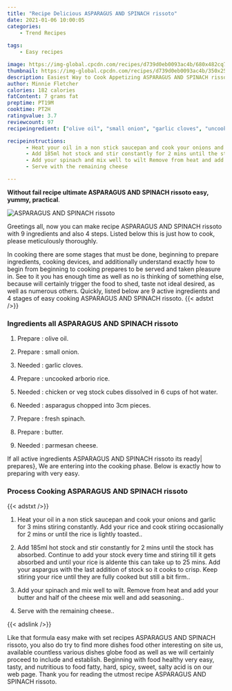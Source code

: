 ```yaml
---
title: "Recipe Delicious ASPARAGUS AND SPINACH rissoto"
date: 2021-01-06 10:00:05
categories:
    - Trend Recipes
    
tags:
    - Easy recipes

image: https://img-global.cpcdn.com/recipes/d739d0eb0093ac4b/680x482cq70/asparagus-and-spinach-rissoto-recipe-main-photo.jpg
thumbnail: https://img-global.cpcdn.com/recipes/d739d0eb0093ac4b/350x250cq70/asparagus-and-spinach-rissoto-recipe-main-photo.jpg
description: Easiest Way to Cook Appetizing ASPARAGUS AND SPINACH rissoto with 9 ingredients and 4 stages of easy cooking.
author: Minnie Fletcher
calories: 182 calories
fatContent: 7 grams fat
preptime: PT19M
cooktime: PT2H
ratingvalue: 3.7
reviewcount: 97
recipeingredient: ["olive oil", "small onion", "garlic cloves", "uncooked arborio rice", "chicken or veg stock cubes dissolved in 6 cups of hot water", "asparagus chopped into 3cm pieces", "fresh spinach", "butter", "parmesan cheese"]

recipeinstructions: 
      - Heat your oil in a non stick saucepan and cook your onions and garlic for 3 mins stiring constantly Add your rice and cook stiring occasionally for 2 mins or until the rice is lightly toasted 
      - Add 185ml hot stock and stir constantly for 2 mins until the stock has absorbed Continue to add your stock every time and stiring till it gets absorbed and until your rice is aldente this can take up to 25 mins Add your aspargus with the last addition of stock so it cooks to crisp Keep stiring your rice until they are fully cooked but still a bit firm 
      - Add your spinach and mix well to wilt Remove from heat and add your butter and half of the cheese mix well and add seasoning 
      - Serve with the remaining cheese

---
```




**Without fail recipe ultimate ASPARAGUS AND SPINACH rissoto easy, yummy, practical**. 


![ASPARAGUS AND SPINACH rissoto](https://img-global.cpcdn.com/recipes/d739d0eb0093ac4b/680x482cq70/asparagus-and-spinach-rissoto-recipe-main-photo.jpg "ASPARAGUS AND SPINACH rissoto")




Greetings all, now you can make recipe ASPARAGUS AND SPINACH rissoto with 9 ingredients and also 4 steps. Listed below this is just how to cook, please meticulously thoroughly.

In cooking there are some stages that must be done, beginning to prepare ingredients, cooking devices, and additionally understand exactly how to begin from beginning to cooking prepares to be served and taken pleasure in. See to it you has enough time as well as no is thinking of something else, because will certainly trigger the food to shed, taste not ideal desired, as well as numerous others. Quickly, listed below are 9 active ingredients and 4 stages of easy cooking ASPARAGUS AND SPINACH rissoto.
{{< adstxt />}}

### Ingredients all ASPARAGUS AND SPINACH rissoto


1. Prepare  : olive oil.

1. Prepare  : small onion.

1. Needed  : garlic cloves.

1. Prepare  : uncooked arborio rice.

1. Needed  : chicken or veg stock cubes dissolved in 6 cups of hot water.

1. Needed  : asparagus chopped into 3cm pieces.

1. Prepare  : fresh spinach.

1. Prepare  : butter.

1. Needed  : parmesan cheese.



If all active ingredients ASPARAGUS AND SPINACH rissoto its ready| prepares}, We are entering into the cooking phase. Below is exactly how to preparing with very easy.

### Process Cooking ASPARAGUS AND SPINACH rissoto

{{< adstxt />}}


1. Heat your oil in a non stick saucepan and cook your onions and garlic for 3 mins stiring constantly. Add your rice and cook stiring occasionally for 2 mins or until the rice is lightly toasted..



1. Add 185ml hot stock and stir constantly for 2 mins until the stock has absorbed. Continue to add your stock every time and stiring till it gets absorbed and until your rice is aldente this can take up to 25 mins. Add your aspargus with the last addition of stock so it cooks to crisp. Keep stiring your rice until they are fully cooked but still a bit firm..



1. Add your spinach and mix well to wilt. Remove from heat and add your butter and half of the cheese mix well and add seasoning..



1. Serve with the remaining cheese..





{{< adslink />}}

Like that formula easy make with set recipes ASPARAGUS AND SPINACH rissoto, you also do try to find more dishes food other interesting on site us, available countless various dishes globe food as well as we will certainly proceed to include and establish. Beginning with food healthy very easy, tasty, and nutritious to food fatty, hard, spicy, sweet, salty acid is on our web page. Thank you for reading the utmost recipe ASPARAGUS AND SPINACH rissoto.

